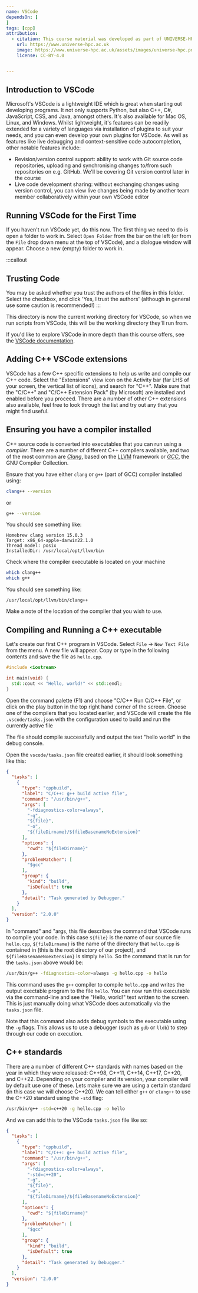 ```yaml
---
name: VSCode
dependsOn: [
]
tags: [cpp]
attribution:
  - citation: This course material was developed as part of UNIVERSE-HPC, which is funded through the SPF ExCALIBUR programme under grant number EP/W035731/1 
    url: https://www.universe-hpc.ac.uk
    image: https://www.universe-hpc.ac.uk/assets/images/universe-hpc.png
    license: CC-BY-4.0


---
```


## Introduction to VSCode

Microsoft's VSCode is a lightweight IDE which is great when starting out developing
programs. It not only supports Python, but also C++, C#, JavaScript, CSS, and Java,
amongst others. It's also available for Mac OS, Linux, and Windows. Whilst lightweight,
it's features can be readily extended for a variety of languages via installation of
plugins to suit your needs, and you can even develop your own plugins for VSCode. As
well as features like live debugging and context-sensitive code autocompletion, other
notable features include:

- Revision/version control support: ability to work with Git source code repositories,
  uploading and synchronising changes to/from such repositories on e.g. GitHub. We'll be
  covering Git version control later in the course
- Live code development sharing: without exchanging changes using version control, you
  can view live changes being made by another team member collaboratively within your
  own VSCode editor

## Running VSCode for the First Time

If you haven't run VSCode yet, do this now. The first thing we need to do is open a
folder to work in. Select `Open Folder` from the bar on the left (or from the `File`
drop down menu at the top of VSCode), and a dialogue window will appear. Choose a new
(empty) folder to work in.

:::callout

## Trusting Code

You may be asked whether you trust the authors of the files in this folder. Select the
checkbox, and click 'Yes, I trust the authors' (although in general use some caution is
recommended!)
:::

This directory is now the current working directory for VSCode, so when we run scripts
from VSCode, this will be the working directory they'll run from.

If you'd like to explore VSCode in more depth than this course offers, see the [VSCode
documentation](https://code.visualstudio.com/docs).

## Adding C++ VSCode extensions

VSCode has a few C++ specific extensions to help us write and compile our C++ code.
Select the "Extensions" view icon on the Activity bar (far LHS of your screen, the
vertical list of icons), and search for "C++". Make sure that the "C/C++" and "C/C++
Extension Pack" (by Microsoft) are installed and enabled before you proceed. There are a
number of other C++ extensions also available, feel free to look through the list and
try out any that you might find useful.

## Ensuring you have a compiler installed

C++ source code is converted into executables that you can run using a *compiler*. There
are a number of different C++ compilers available, and two of the most common are
[*Clang*](https://clang.llvm.org/), based on the [LLVM](https://llvm.org/) framework or
[*GCC*](https://gcc.gnu.org/), the GNU Compiler Collection.

Ensure that you have either `clang` or `g++` (part of GCC) compiler installed using:

~~~bash
clang++ --version
~~~

or

~~~bash
g++ --version
~~~

You should see something like:

~~~text
Homebrew clang version 15.0.3
Target: x86_64-apple-darwin22.1.0
Thread model: posix
InstalledDir: /usr/local/opt/llvm/bin
~~~

Check where the compiler executable is located on your machine

~~~bash
which clang++
which g++
~~~

You should see something like:

~~~text
/usr/local/opt/llvm/bin/clang++
~~~

Make a note of the location of the compiler that you wish to use.

## Compiling and Running a C++ executable

Let's create our first C++ program in VSCode. Select `File` -> `New Text File` from the
menu. A new file will appear. Copy or type in the following contents and save the file
as `hello.cpp`.

~~~cpp
#include <iostream>

int main(void) {
  std::cout << "Hello, world!" << std::endl;
}
~~~

Open the command palette (F1) and choose "C/C++ Run C/C++ File", or click on the play
button in the top right hand corner of the screen. Choose one of the compilers
that you located earlier, and VSCode will create the file `.vscode/tasks.json` with the
configuration used to build and run the currently active file

The file should compile successfully and output the text "hello world" in the
debug console.

Open the `vscode/tasks.json` file created earlier, it should look something like this:

~~~json
{
  "tasks": [
    {
      "type": "cppbuild",
      "label": "C/C++: g++ build active file",
      "command": "/usr/bin/g++",
      "args": [
        "-fdiagnostics-color=always",
        "-g",
        "${file}",
        "-o",
        "${fileDirname}/${fileBasenameNoExtension}"
      ],
      "options": {
        "cwd": "${fileDirname}"
      },
      "problemMatcher": [
        "$gcc"
      ],
      "group": {
        "kind": "build",
        "isDefault": true
      },
      "detail": "Task generated by Debugger."
    }
  ],
  "version": "2.0.0"
}
~~~

In "command" and "args, this file describes the command that VSCode runs to compile your
code. In this case `${file}` is the name of our source file `hello.cpp`,
`${fileDirname}` is the name of the directory that `hello.cpp` is contained in (this is
the root directory of our project), and `${fileBasenameNoextension}` is simply `hello`.
So the command that is run for the `tasks.json` above would be:

~~~bash
/usr/bin/g++ -fdiagnostics-color=always -g hello.cpp -o hello
~~~

This command uses the `g++` compiler to compile `hello.cpp` and writes the output
exectable program to the file `hello`. You can now run this executable via the
command-line and see the "Hello, world!" text written to the screen. This is just
manually doing what VSCode does automatically via the `tasks.json` file.

Note that this command also adds debug symbols to the executable using the `-g` flags.
This allows us to use a debugger (such as `gdb` or `lldb`) to step through our code on
execution.

## C++ standards

There are a number of different C++ standards with names based on the year in which they
were released: C++98, C++11, C++14, C++17, C++20, and C++22. Depending on your compiler
and its version, your compiler will by default use one of these. Lets make sure we are
using a certain standard (in this case we will choose C++20). We can tell either `g++`
or `clang++` to use the C++20 standard using the `-std` flag:

~~~bash
/usr/bin/g++ -std=c++20 -g hello.cpp -o hello
~~~

And we can add this to the VSCode `tasks.json` file like so:

~~~json
{
  "tasks": [
    {
      "type": "cppbuild",
      "label": "C/C++: g++ build active file",
      "command": "/usr/bin/g++",
      "args": [
        "-fdiagnostics-color=always",
        "-std=c++20",
        "-g",
        "${file}",
        "-o",
        "${fileDirname}/${fileBasenameNoExtension}"
      ],
      "options": {
        "cwd": "${fileDirname}"
      },
      "problemMatcher": [
        "$gcc"
      ],
      "group": {
        "kind": "build",
        "isDefault": true
      },
      "detail": "Task generated by Debugger."
    }
  ],
  "version": "2.0.0"
}
~~~
